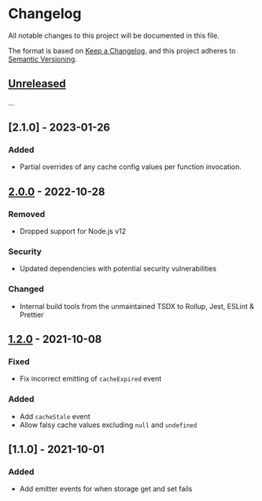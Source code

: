 # Changelog

All notable changes to this project will be documented in this file.

The format is based on [Keep a Changelog](https://keepachangelog.com/en/1.0.0/),
and this project adheres to [Semantic Versioning](https://semver.org/spec/v2.0.0.html).

## [Unreleased]

...

## [2.1.0] - 2023-01-26

### Added

- Partial overrides of any cache config values per function invocation.

## [2.0.0] - 2022-10-28

### Removed

- Dropped support for Node.js v12

### Security

- Updated dependencies with potential security vulnerabilities

### Changed

- Internal build tools from the unmaintained TSDX to Rollup, Jest, ESLint & Prettier

## [1.2.0] - 2021-10-08

### Fixed

- Fix incorrect emitting of `cacheExpired` event

### Added

- Add `cacheStale` event
- Allow falsy cache values excluding `null` and `undefined`

## [1.1.0] - 2021-10-01

### Added

- Add emitter events for when storage get and set fails

[unreleased]: https://github.com/jperasmus/stale-while-revalidate-cache/compare/v2.0.0...HEAD
[2.0.0]: https://github.com/jperasmus/stale-while-revalidate-cache/compare/v1.2.0...v2.0.0
[1.2.0]: https://github.com/jperasmus/stale-while-revalidate-cache/compare/v1.1.0...v1.2.0
